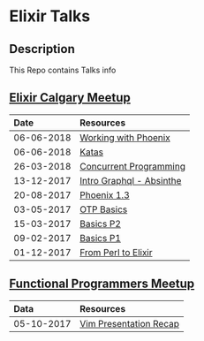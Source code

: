 # Elixir Talks

## Description

This Repo contains Talks info 

## [Elixir Calgary Meetup](https://www.meetup.com/Elixir-Calgary/)

| Date          | Resources                          |
|:------------- |:-----------------------------------|
| 06-06-2018    | [Working with Phoenix](pdfs/working-with-phoenix.pdf)|
| 06-06-2018    | [Katas](pdfs/elixir-koans.pdf)|
| 26-03-2018    | [Concurrent Programming](pdfs/concurrent-programming.pdf)|
| 13-12-2017    | [Intro Graphql - Absinthe](pdfs/elixir-absinthe-basics.pdf)|
| 20-08-2017    | [Phoenix 1.3](pdfs/phoenix-basics.pdf)|
| 03-05-2017    | [OTP Basics](pdfs/elixir-otp-basics.pdf)     |
| 15-03-2017    | [Basics P2](pdfs/elixir-basics-2.pdf)|
| 09-02-2017    | [Basics P1](pdfs/elixir-basics.pdf)|
| 01-12-2017    | [From Perl to Elixir](pdfs/porting-perl-package-to-elixir.pdf)|

## [Functional Programmers Meetup](https://www.meetup.com/Functional-Programmers-YYC/)

| Data       | Resources |
|:-----------|:----------|
| 05-10-2017 |[Vim Presentation Recap](https://www.youtube.com/watch?v=6CIglbosaHY)|


